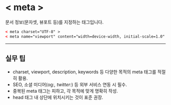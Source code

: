 # < meta >

문서 정보(문자셋, 뷰포트 등)를 지정하는 태그입니다.

```html
< meta charset="UTF-8" >
< meta name="viewport" content="width=device-width, initial-scale=1.0" >
```

---

## 실무 팁
- charset, viewport, description, keywords 등 다양한 목적의 meta 태그를 적절히 활용.
- SEO, 소셜 미디어(og:*, twitter:*) 등 외부 서비스 연동 시 필수.
- 중복된 meta 태그는 피하고, 각 목적에 맞게 명확히 작성.
- head 태그 내 상단에 위치시키는 것이 표준 권장.
